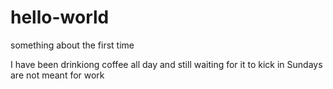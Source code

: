# hello-world

something about the first time

I have been drinkiong coffee all day and still waiting for it to kick in
Sundays are not meant for work
